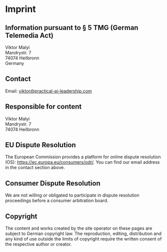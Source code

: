 # Imprint

## Information pursuant to § 5 TMG (German Telemedia Act)

Viktor Malyi<br>
Mandrystr. 7<br>
74074 Heilbronn<br>
Germany

## Contact

Email: viktor@practical-ai-leadership.com

## Responsible for content

Viktor Malyi<br>
Mandrystr. 7<br>
74074 Heilbronn

## EU Dispute Resolution

The European Commission provides a platform for online dispute resolution (OS): https://ec.europa.eu/consumers/odr/.
You can find our email address in the contact section above.

## Consumer Dispute Resolution

We are not willing or obligated to participate in dispute resolution proceedings before a consumer arbitration board.

## Copyright

The content and works created by the site operator on these pages are subject to German copyright law. The reproduction, editing, distribution and any kind of use outside the limits of copyright require the written consent of the respective author or creator.
